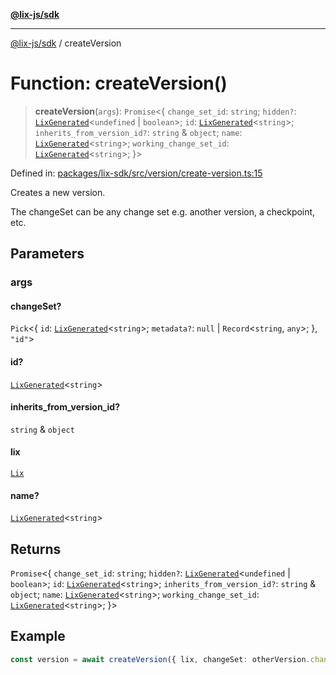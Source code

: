 [**@lix-js/sdk**](../README.md)

***

[@lix-js/sdk](../README.md) / createVersion

# Function: createVersion()

> **createVersion**(`args`): `Promise`\<\{ `change_set_id`: `string`; `hidden?`: [`LixGenerated`](../type-aliases/LixGenerated.md)\<`undefined` \| `boolean`\>; `id`: [`LixGenerated`](../type-aliases/LixGenerated.md)\<`string`\>; `inherits_from_version_id?`: `string` & `object`; `name`: [`LixGenerated`](../type-aliases/LixGenerated.md)\<`string`\>; `working_change_set_id`: [`LixGenerated`](../type-aliases/LixGenerated.md)\<`string`\>; \}\>

Defined in: [packages/lix-sdk/src/version/create-version.ts:15](https://github.com/opral/monorepo/blob/3025726c2bce8185b41ef0b1b2f7cc069ebcf2b0/packages/lix-sdk/src/version/create-version.ts#L15)

Creates a new version.

The changeSet can be any change set e.g. another version, a checkpoint, etc.

## Parameters

### args

#### changeSet?

`Pick`\<\{ `id`: [`LixGenerated`](../type-aliases/LixGenerated.md)\<`string`\>; `metadata?`: `null` \| `Record`\<`string`, `any`\>; \}, `"id"`\>

#### id?

[`LixGenerated`](../type-aliases/LixGenerated.md)\<`string`\>

#### inherits_from_version_id?

`string` & `object`

#### lix

[`Lix`](../type-aliases/Lix.md)

#### name?

[`LixGenerated`](../type-aliases/LixGenerated.md)\<`string`\>

## Returns

`Promise`\<\{ `change_set_id`: `string`; `hidden?`: [`LixGenerated`](../type-aliases/LixGenerated.md)\<`undefined` \| `boolean`\>; `id`: [`LixGenerated`](../type-aliases/LixGenerated.md)\<`string`\>; `inherits_from_version_id?`: `string` & `object`; `name`: [`LixGenerated`](../type-aliases/LixGenerated.md)\<`string`\>; `working_change_set_id`: [`LixGenerated`](../type-aliases/LixGenerated.md)\<`string`\>; \}\>

## Example

```ts
const version = await createVersion({ lix, changeSet: otherVersion.change_set_id });
```
